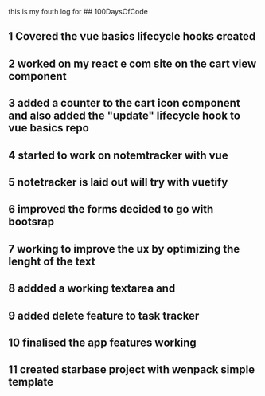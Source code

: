 this is my fouth log for ## 100DaysOfCode  

## 1 Covered the vue basics lifecycle hooks created 

## 2 worked on my react e com site on the cart view component 

## 3 added a counter to the cart icon component and also added the "update" lifecycle hook to vue basics repo

## 4 started to work on notemtracker with vue 

## 5 notetracker is laid out will try with vuetify 

## 6 improved the forms decided to go with bootsrap

## 7 working to improve the ux by optimizing the lenght of the text 

## 8  addded a working textarea and  

## 9 added delete feature to task tracker 

## 10 finalised the app features working 

## 11 created starbase project with wenpack simple template 

